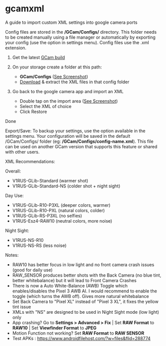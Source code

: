 # gcamxml
A guide to import custom XML settings into google camera ports

Config files are stored in the **/GCam/Configs/** directory. This folder needs to be created manually using a file manager or automatically by exporting your config (use the option in settings menu). Config files use the .xml extension.

1. Get the latest [GCam build](https://www.celsoazevedo.com/files/android/google-camera/dev-arnova8G2/)

2. On your storage create a folder at this path:

    - **GCam/Configs** ([See Screenshot](https://github.com/H1XYZ/gcamxml/blob/master/!storage_path.jpg))
    - [Download](https://github.com/H1XYZ/gcamxml/archive/master.zip) & extract the XML files in that config folder

3. Go back to the google camera app and import an XML

    - Double tap on the import area ([See Screenshot](https://github.com/H1XYZ/gcamxml/blob/master/!xml_toggle_import.jpg))
    - Select the XML of choice
    - Click Restore

Done

Export/Save:
To backup your settings, use the option available in the settings menu. Your configuration will be saved in the default /GCam/Configs/ folder (eg: **/GCam/Configs/config-name.xml**). This file can be used on another GCam version that supports this feature or shared with other users.

XML Recommendations:

Overall:
- V1RUS-GLib-Standard (warmer shot)
- V1RUS-GLib-Standard-NS (colder shot + night sight)

Day Use:
- V1RUS-GLib-R10-P3XL (deeper colors, warmer)
- V1RUS-GLib-R10-PXL (natural colors, colder)
- V1RUS-GLib-RS-P3XL (no selfies)
- V1RUS-Esz4-RAW10 (neutral colors, more noise)

Night Sight:
- V1RUS-NS-R10
- V1RUS-NS-RS (less noise)

Notes:
 - RAW10 has better focus in low light and no front camera crash issues (good for daily use)
 - RAW_SENSOR produces better shots with the Back Camera (no blue tint, better whitebalance) but it will lead to Front Camera Crashes
 - There is now a Auto White-Balance (AWB) Toggle which enables/disables the Pixel 3 AWB AI. I would recommend to enable the toggle (which turns the AWB off). Gives more natural whitebalance
 - Set Back Camera to "Pixel XL" instead of "Pixel 3 XL", it fixes the yellow tint issue
 - XMLs with "NS" are designed to be used in Night Sight mode (low light) only
 - App crashing? Go to **Settings > Advanced > Fix** | Set **RAW Format** to **RAW10** | Set **Viewfinder Format** to **JPEG**
 - Motion Function not working? Set **RAW Format** to **RAW SENSOR** 
 - Test APKs : https://www.androidfilehost.com/?w=files&flid=288774
